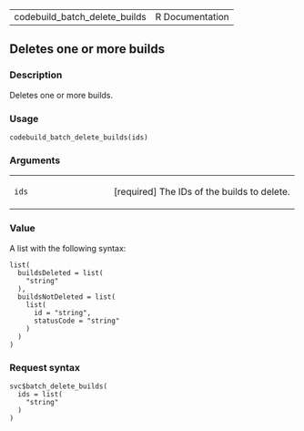 <table style="width: 100%;">
<tbody>
<tr class="odd">
<td>codebuild_batch_delete_builds</td>
<td style="text-align: right;">R Documentation</td>
</tr>
</tbody>
</table>

## Deletes one or more builds

### Description

Deletes one or more builds.

### Usage

    codebuild_batch_delete_builds(ids)

### Arguments

<table>
<colgroup>
<col style="width: 35%" />
<col style="width: 65%" />
</colgroup>
<tbody>
<tr class="odd">
<td><code id="codebuild_batch_delete_builds_:_ids">ids</code></td>
<td><p>[required] The IDs of the builds to delete.</p></td>
</tr>
</tbody>
</table>

### Value

A list with the following syntax:

    list(
      buildsDeleted = list(
        "string"
      ),
      buildsNotDeleted = list(
        list(
          id = "string",
          statusCode = "string"
        )
      )
    )

### Request syntax

    svc$batch_delete_builds(
      ids = list(
        "string"
      )
    )
